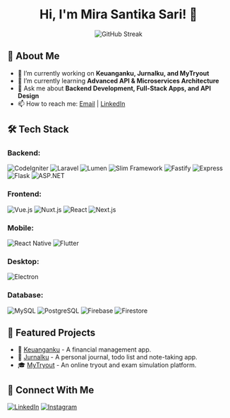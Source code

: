 <h1 align="center">Hi, I'm Mira Santika Sari! 👋</h1>
<p align="center">
  <img src="https://github-readme-streak-stats.herokuapp.com/?user=mirasantikasari&theme=gruvbox" alt="GitHub Streak" />
</p>

## 🚀 About Me
- 🔭 I’m currently working on **Keuanganku, Jurnalku, and MyTryout**
- 🌱 I’m currently learning **Advanced API & Microservices Architecture**
- 💬 Ask me about **Backend Development, Full-Stack Apps, and API Design**
- 📫 How to reach me: [Email](mailto:mirasantika1539@gmail.com) | [LinkedIn](https://linkedin.com/in/mira-santika-sari)

## 🛠 Tech Stack
### Backend:
![CodeIgniter](https://img.shields.io/badge/CodeIgniter-EF4223?style=for-the-badge&logo=codeigniter&logoColor=white)
![Laravel](https://img.shields.io/badge/Laravel-FF2D20?style=for-the-badge&logo=laravel&logoColor=white)
![Lumen](https://img.shields.io/badge/Lumen-FF5722?style=for-the-badge&logo=laravel&logoColor=white)
![Slim Framework](https://img.shields.io/badge/Slim-74C043?style=for-the-badge&logo=slim&logoColor=white)
![Fastify](https://img.shields.io/badge/Fastify-000000?style=for-the-badge&logo=fastify&logoColor=white)
![Express](https://img.shields.io/badge/Express-000000?style=for-the-badge&logo=express&logoColor=white)
![Flask](https://img.shields.io/badge/Flask-000000?style=for-the-badge&logo=flask&logoColor=white)
![ASP.NET](https://img.shields.io/badge/ASP.NET-5C2D91?style=for-the-badge&logo=dotnet&logoColor=white)

### Frontend:
![Vue.js](https://img.shields.io/badge/Vue.js-4FC08D?style=for-the-badge&logo=vue.js&logoColor=white)
![Nuxt.js](https://img.shields.io/badge/Nuxt.js-00C58E?style=for-the-badge&logo=nuxt.js&logoColor=white)
![React](https://img.shields.io/badge/React-61DAFB?style=for-the-badge&logo=react&logoColor=white)
![Next.js](https://img.shields.io/badge/Next.js-000000?style=for-the-badge&logo=next.js&logoColor=white)

### Mobile:
![React Native](https://img.shields.io/badge/React_Native-61DAFB?style=for-the-badge&logo=react&logoColor=white)
![Flutter](https://img.shields.io/badge/Flutter-02569B?style=for-the-badge&logo=flutter&logoColor=white)

### Desktop:
![Electron](https://img.shields.io/badge/Electron-47848F?style=for-the-badge&logo=electron&logoColor=white)

### Database:
![MySQL](https://img.shields.io/badge/MySQL-4479A1?style=for-the-badge&logo=mysql&logoColor=white)
![PostgreSQL](https://img.shields.io/badge/PostgreSQL-336791?style=for-the-badge&logo=postgresql&logoColor=white)
![Firebase](https://img.shields.io/badge/Firebase-FFCA28?style=for-the-badge&logo=firebase&logoColor=black)
![Firestore](https://img.shields.io/badge/Firestore-FFCA28?style=for-the-badge&logo=firebase&logoColor=black)

## 📌 Featured Projects
- 🚀 [Keuanganku](https://github.com/mirasantikasari/keuanganku) - A financial management app.
- 📝 [Jurnalku](https://github.com/mirasantikasari/jurnalku) - A personal journal, todo list and note-taking app.
- 🎓 [MyTryout](https://github.com/mirasantikasari/mytryout) - An online tryout and exam simulation platform.

## 🤝 Connect With Me
[![LinkedIn](https://img.shields.io/badge/LinkedIn-blue?style=for-the-badge&logo=linkedin)](https://linkedin.com/in/mira-santika-sari)
[![Instagram](https://img.shields.io/badge/Instagram-E4405F?style=for-the-badge&logo=instagram&logoColor=white)](https://instagram.com/mira.santika.sari)

